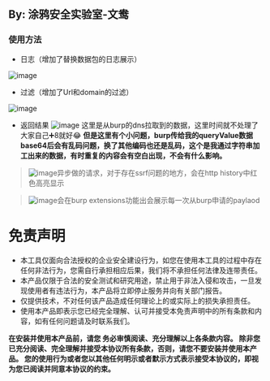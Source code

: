 ## By: 涂鸦安全实验室-文鸯

### 使用方法
- 日志（增加了替换数据包的日志展示）

![image](https://github.com/TuyaSecurity/SSRF-Auto/assets/59638836/8c3f9a66-0ad1-4a5f-888e-5978ff1aecf2)

- 过滤（增加了Url和domain的过滤）

![image](https://github.com/TuyaSecurity/SSRF-Auto/assets/59638836/b9795460-51b4-4f9a-98c3-0a9a5ba0d2aa)

- 返回结果
![image](https://github.com/TuyaSecurity/SSRF-Auto/assets/59638836/d5ba0154-c4af-4437-ab26-1bc0c4b3bd2b)
这里是从burp的dns拉取到的数据，这里时间就不处理了大家自己➕8就好😂
**但是这里有个小问题，burp传给我的queryValue数据base64后会有乱码问题，换了其他编码也还是乱码，这个是我通过字符串加工出来的数据，有时重复的内容会有空白出现，不会有什么影响。**

> ![image](https://github.com/TuyaSecurity/SSRF-Auto/assets/59638836/09a68355-6e20-4523-856e-5533ef3fa08c)异步做的请求，对于存在ssrf问题的地方，会在http history中红色高亮显示

>![image](https://github.com/TuyaSecurity/SSRF-Auto/assets/59638836/d73d48ad-1fb8-4093-8f10-f0f4db4bda43)会在burp extensions功能出会展示每一次从burp申请的paylaod


# 免责声明
- 本工具仅面向合法授权的企业安全建设行为，如您在使用本工具的过程中存在任何非法行为，您需自行承担相应后果，我们将不承担任何法律及连带责任。
- 本产品仅限于合法的安全测试和研究用途，禁止用于非法入侵和攻击，一旦发现使用者有违法行为，本产品将立即停止服务并向有关部门报告。
- 仅提供技术，不对任何该产品造成任何理论上的或实际上的损失承担责任。
- 使用本产品即表示您已经完全理解、认可并接受本免责声明中的所有条款和内容，如有任何问题请及时联系我们。
  
**在安装并使用本产品前，请您 务必审慎阅读、充分理解以上各条款内容。 除非您已充分阅读、完全理解并接受本协议所有条款，否则，请您不要安装并使用本产品。 您的使用行为或者您以其他任何明示或者默示方式表示接受本协议的，即视为您已阅读并同意本协议的约束。**
